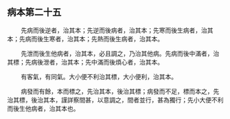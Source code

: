 ## 病本第二十五

<p>&emsp;&emsp;
先病而後逆者，治其本；先逆而後病者，治其本；先寒而後生病者，治其本；先病而後生寒者，治其本；先熱而後生病者，治其本。
</p>
<p>&emsp;&emsp;
先泄而後生他病者，治其本，必且調之，乃治其他病。先病而後中滿者，治其標；先病後泄者，治其本；先中滿而後煩心者，治其本。
</p>
<p>&emsp;&emsp;
有客氣，有同氣。大小便不利治其標，大小便利，治其本。
</p>
<p>&emsp;&emsp;
病發而有餘，本而標之，先治其本，後治其標；病發而不足，標而本之，先治其標，後治其本，謹詳察間甚，以意調之，間者並行，甚為獨行；先小大便不利而後生他病者，治其本也。
</p>